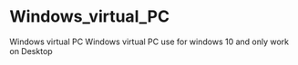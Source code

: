# Windows_virtual_PC
Windows virtual PC
Windows virtual PC use for windows 10 and only work on Desktop
